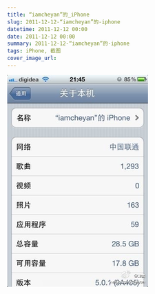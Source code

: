 ```yaml
---
title: “iamcheyan”的_iPhone
slug: 2011-12-12-“iamcheyan”的-iphone
datetime: 2011-12-12 00:00
date: 2011-12-12 00:00
summary: 2011-12-12-“iamcheyan”的-iphone
tags: iPhone, 截图
cover_image_url: 
---
```

![46064-caeehzfvpwa.png](../assets/2020/09/3705531877.png)